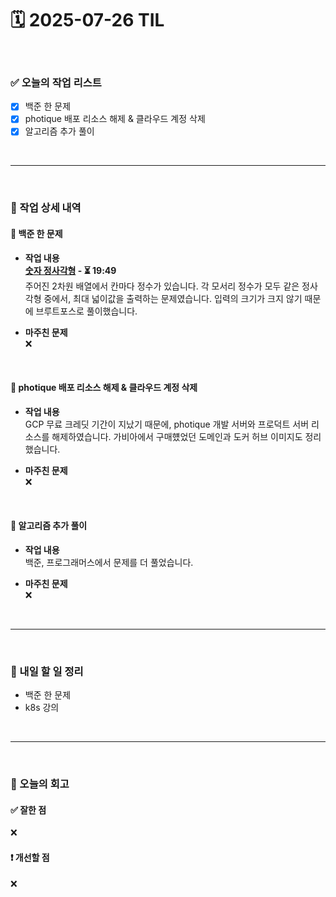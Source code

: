 # 🗓️ 2025-07-26 TIL

<br>

### ✅ 오늘의 작업 리스트  
- [x] 백준 한 문제
- [x] photique 배포 리소스 해제 & 클라우드 계정 삭제
- [x] 알고리즘 추가 풀이

<br>

---

<br>

### 📌 작업 상세 내역  

#### 🔹 백준 한 문제
- **작업 내용**<br>
**[숫자 정사각형](https://www.acmicpc.net/problem/1051) - ⏳ 19:49**<br>
주어진 2차원 배열에서 칸마다 정수가 있습니다. 각 모서리 정수가 모두 같은 정사각형 중에서, 최대 넓이값을 출력하는 문제였습니다. 입력의 크기가 크지 않기 때문에 브루트포스로 풀이했습니다.

- **마주친 문제**<br>
❌

<br>

#### 🔹 photique 배포 리소스 해제 & 클라우드 계정 삭제
- **작업 내용**<br>
GCP 무료 크레딧 기간이 지났기 때문에, photique 개발 서버와 프로덕트 서버 리소스를 해제하였습니다. 가비아에서 구매헀었던 도메인과 도커 허브 이미지도 정리했습니다.

- **마주친 문제**<br>
❌

<br>

#### 🔹 알고리즘 추가 풀이
- **작업 내용**<br>
백준, 프로그래머스에서 문제를 더 풀었습니다.

- **마주친 문제**<br>
❌

<br>

---

<br>

### 🚀 내일 할 일 정리  

- 백준 한 문제
- k8s 강의

<br>

---

<br>

### 🧐 오늘의 회고  

#### ✅ 잘한 점
❌

#### ❗ 개선할 점
❌

<br><br><br>